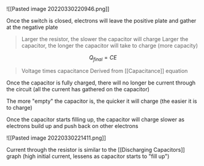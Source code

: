 ![[Pasted image 20220330220946.png]]

Once the switch is closed, electrons will leave the positive plate and gather at the negative plate

> Larger the resistor, the slower the capacitor will charge
> Larger the capacitor, the longer the capacitor will take to charge (more capacity)

$$
Q_{final} = CE
$$

> Voltage times capacitance
> Derived from [[Capacitance]] equation

Once the capacitor is fully charged, there will no longer be current through the circuit (all the current has gathered on the capacitor)

The more "empty" the capacitor is, the quicker it will charge (the easier it is to charge)

Once the capacitor starts filling up, the capacitor will charge slower as electrons build up and push back on other electrons

![[Pasted image 20220330221411.png]]

Current through the resistor is similar to the [[Discharging Capacitors]] graph (high initial current, lessens as capacitor starts to "fill up")
